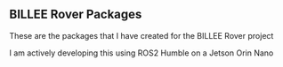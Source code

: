 ## BILLEE Rover Packages

These are the packages that I have created for the BILLEE Rover project

I am actively developing this using ROS2 Humble on a Jetson Orin Nano
